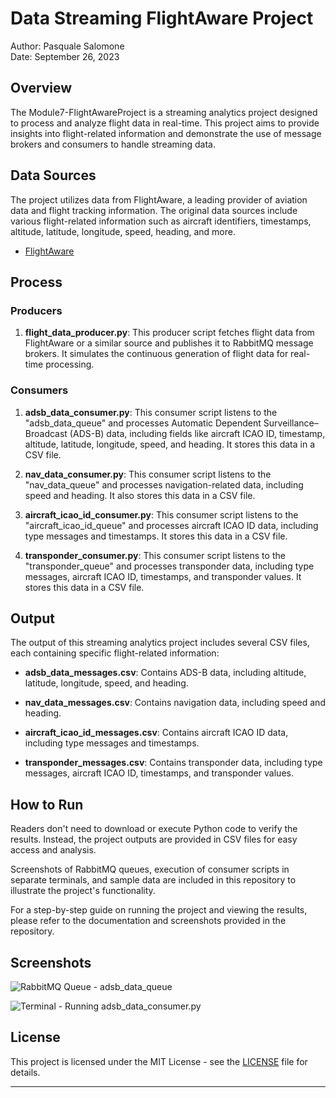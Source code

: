 # Data Streaming FlightAware Project
Author: Pasquale Salomone
<br>
Date: September 26, 2023

## Overview

The Module7-FlightAwareProject is a streaming analytics project designed to process and analyze flight data in real-time. This project aims to provide insights into flight-related information and demonstrate the use of message brokers and consumers to handle streaming data.

## Data Sources

The project utilizes data from FlightAware, a leading provider of aviation data and flight tracking information. The original data sources include various flight-related information such as aircraft identifiers, timestamps, altitude, latitude, longitude, speed, heading, and more.

- [FlightAware](https://www.flightaware.com/)

## Process

### Producers

1. **flight_data_producer.py**: This producer script fetches flight data from FlightAware or a similar source and publishes it to RabbitMQ message brokers. It simulates the continuous generation of flight data for real-time processing.

### Consumers

1. **adsb_data_consumer.py**: This consumer script listens to the "adsb_data_queue" and processes Automatic Dependent Surveillance–Broadcast (ADS-B) data, including fields like aircraft ICAO ID, timestamp, altitude, latitude, longitude, speed, and heading. It stores this data in a CSV file.

2. **nav_data_consumer.py**: This consumer script listens to the "nav_data_queue" and processes navigation-related data, including speed and heading. It also stores this data in a CSV file.

3. **aircraft_icao_id_consumer.py**: This consumer script listens to the "aircraft_icao_id_queue" and processes aircraft ICAO ID data, including type messages and timestamps. It stores this data in a CSV file.

4. **transponder_consumer.py**: This consumer script listens to the "transponder_queue" and processes transponder data, including type messages, aircraft ICAO ID, timestamps, and transponder values. It stores this data in a CSV file.

## Output

The output of this streaming analytics project includes several CSV files, each containing specific flight-related information:

- **adsb_data_messages.csv**: Contains ADS-B data, including altitude, latitude, longitude, speed, and heading.

- **nav_data_messages.csv**: Contains navigation data, including speed and heading.

- **aircraft_icao_id_messages.csv**: Contains aircraft ICAO ID data, including type messages and timestamps.

- **transponder_messages.csv**: Contains transponder data, including type messages, aircraft ICAO ID, timestamps, and transponder values.

## How to Run

Readers don't need to download or execute Python code to verify the results. Instead, the project outputs are provided in CSV files for easy access and analysis.

Screenshots of RabbitMQ queues, execution of consumer scripts in separate terminals, and sample data are included in this repository to illustrate the project's functionality.

For a step-by-step guide on running the project and viewing the results, please refer to the documentation and screenshots provided in the repository.

## Screenshots

![RabbitMQ Queue - adsb_data_queue](screenshots/rabbitmq_adsb_data_queue.png)

![Terminal - Running adsb_data_consumer.py](screenshots/terminal_adsb_data_consumer.png)

## License

This project is licensed under the MIT License - see the [LICENSE](LICENSE) file for details.

---
